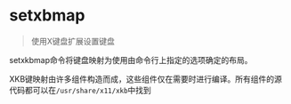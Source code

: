 # setxbmap

> 使用X键盘扩展设置键盘

setxkbmap命令将键盘映射为使用由命令行上指定的选项确定的布局。

XKB键映射由许多组件构造而成，这些组件仅在需要时进行编译。所有组件的源代码都可以在`/usr/share/x11/xkb`中找到
